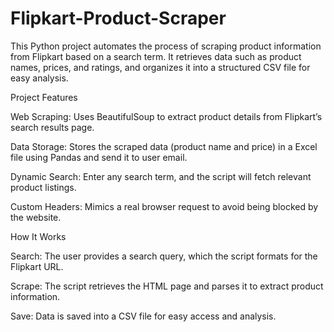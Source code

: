 # Flipkart-Product-Scraper
This Python project automates the process of scraping product information from Flipkart based on a search term. It retrieves data such as product names, prices, and ratings, and organizes it into a structured CSV file for easy analysis.



Project Features


Web Scraping: Uses BeautifulSoup to extract product details from Flipkart’s search results page.


Data Storage: Stores the scraped data (product name and price) in a Excel file using Pandas and send it to user email.


Dynamic Search: Enter any search term, and the script will fetch relevant product listings.


Custom Headers: Mimics a real browser request to avoid being blocked by the website.



How It Works



Search: The user provides a search query, which the script formats for the Flipkart URL.


Scrape: The script retrieves the HTML page and parses it to extract product information.


Save: Data is saved into a CSV file for easy access and analysis.

